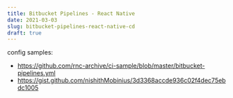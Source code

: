 ```yaml
---
title: Bitbucket Pipelines - React Native
date: 2021-03-03
slug: bitbucket-pipelines-react-native-cd
draft: true
---
```


config samples:

- https://github.com/rnc-archive/ci-sample/blob/master/bitbucket-pipelines.yml
- https://gist.github.com/nishithMobinius/3d3368accde936c02f4dec75ebdc1005
